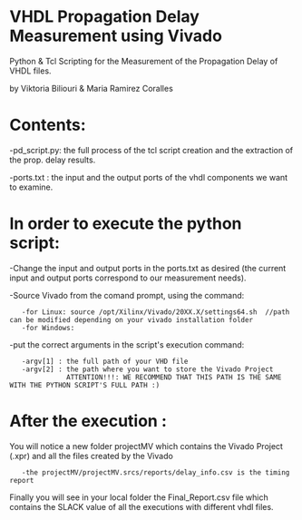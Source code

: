 # VHDL Propagation Delay Measurement using Vivado
Python &amp; Tcl Scripting for the Measurement of the Propagation Delay of VHDL files.

by Viktoria Biliouri & Maria Ramirez Coralles

# Contents:

-pd_script.py: the full process of the tcl script creation and the extraction of the prop. delay results.

-ports.txt : the input and the output ports of the vhdl components we want to examine. 

# In order to execute the python script:

-Change the input and output ports in the ports.txt as desired (the current input and output ports correspond to our measurement needs).

-Source Vivado from the comand prompt, using the command:

       -for Linux: source /opt/Xilinx/Vivado/20XX.X/settings64.sh  //path can be modified depending on your vivado installation folder
       -for Windows: 
       
-put the correct arguments in the script's execution command:
        
       -argv[1] : the full path of your VHD file
       -argv[2] : the path where you want to store the Vivado Project 
                  ATTENTION!!!: WE RECOMMEND THAT THIS PATH IS THE SAME WITH THE PYTHON SCRIPT'S FULL PATH :)
                  
# After the execution :

You will notice a new folder projectMV which contains the Vivado Project (.xpr) and all the files created by the Vivado

       -the projectMV/projectMV.srcs/reports/delay_info.csv is the timing report
       
Finally you will see in your local folder the Final_Report.csv file which contains the SLACK value of all the executions with different vhdl files.
